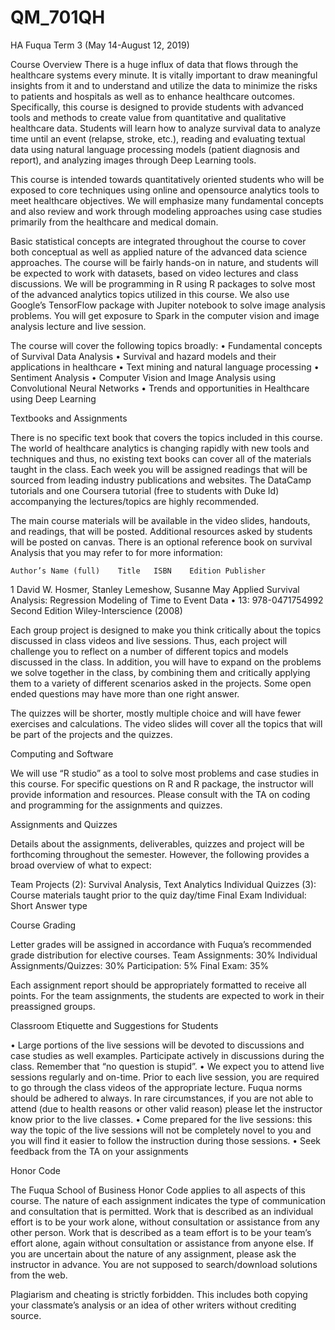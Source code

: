 # QM_701QH
HA Fuqua
Term 3 (May 14-August 12, 2019)


Course Overview
There is a huge influx of data that flows through the healthcare systems every minute. It is vitally important to draw meaningful insights from it and to understand and utilize the data to minimize the risks to patients and hospitals as well as to enhance healthcare outcomes. Specifically, this course is designed to provide students with advanced tools and methods to create value from quantitative and qualitative healthcare data. Students will learn how to analyze survival data to analyze time until an event (relapse, stroke, etc.), reading and evaluating textual data using natural language processing models (patient diagnosis and report), and analyzing images through Deep Learning tools. 

This course is intended towards quantitatively oriented students who will be exposed to core techniques using online and opensource analytics tools to meet healthcare objectives. We will emphasize many fundamental concepts and also review and work through modeling approaches using case studies primarily from the healthcare and medical domain. 

Basic statistical concepts are integrated throughout the course to cover both conceptual as well as applied nature of the advanced data science approaches. The course will be fairly hands-on in nature, and students will be expected to work with datasets, based on video lectures and class discussions. We will be programming in R using R packages to solve most of the advanced analytics topics utilized in this course. We also use Google’s TensorFlow package with Jupiter notebook to solve image analysis problems. You will get exposure to Spark in the computer vision and image analysis lecture and live session.

The course will cover the following topics broadly: 
•	Fundamental concepts of Survival Data Analysis 
•	Survival and hazard models and their applications in healthcare
•	Text mining and natural language processing
•	Sentiment Analysis
•	Computer Vision and Image Analysis using Convolutional Neural Networks
•	Trends and opportunities in Healthcare using Deep Learning

Textbooks and Assignments

There is no specific text book that covers the topics included  in this course. The world of healthcare analytics is changing rapidly with new tools and techniques and thus, no existing text books can cover all of the materials taught in the class. Each week you will be assigned readings that will be sourced from leading industry publications and websites. The DataCamp tutorials and one Coursera tutorial (free to students with Duke Id) accompanying the lectures/topics are highly recommended. 

The main course materials will be available in the video slides, handouts, and readings, that will be posted. Additional resources asked by students will be posted on canvas. There is an optional reference book on survival Analysis that you may refer to for more information:

	Author’s Name (full)	Title	ISBN	Edition	Publisher
1	David W. Hosmer, Stanley Lemeshow, Susanne May	Applied Survival Analysis: Regression Modeling of Time to Event Data 	•	13: 978-0471754992
	Second Edition	Wiley-Interscience (2008)


Each group project is designed to make you think critically about the topics discussed in class videos and live sessions. Thus, each project will challenge you to reflect on a number of different topics and models discussed in the class. In addition, you will have to expand on the problems we solve together in the class, by combining them and critically applying them to a variety of different scenarios asked in the projects. Some open ended questions may have more than one right answer. 

The quizzes will be shorter, mostly multiple choice and will have fewer exercises and calculations. 
The video slides will cover all the topics that will be part of the projects and the quizzes. 

Computing and Software

We will use “R studio” as a tool to solve most problems and case studies in this course. For specific questions on R and R package, the instructor will provide information and resources. Please consult with the TA on coding and programming for the assignments and quizzes. 

Assignments and Quizzes

Details about the assignments, deliverables, quizzes and project will be forthcoming throughout the semester. However, the following provides a broad overview of what to expect: 

Team Projects (2): Survival Analysis, Text Analytics
Individual Quizzes (3): Course materials taught prior to the quiz day/time
Final Exam Individual: Short Answer type 

Course Grading

Letter grades will be assigned in accordance with Fuqua’s recommended grade distribution for elective courses. 
Team Assignments: 30%
Individual Assignments/Quizzes: 30%
Participation: 5%
Final Exam: 35%

Each assignment report should be appropriately formatted to receive all points. For the team assignments, the students are expected to work in their preassigned groups. 
 
Classroom Etiquette and Suggestions for Students

•	Large portions of the live sessions will be devoted to discussions and case studies as well examples. Participate actively in discussions during the class. Remember that “no question is stupid”.
•	We expect you to attend live sessions regularly and on-time. Prior to each live session, you are required to go through the class videos of the appropriate lecture. Fuqua norms should be adhered to always. In rare circumstances, if you are not able to attend (due to health reasons or other valid reason) please let the instructor know prior to the live classes.
•	Come prepared for the live sessions: this way the topic of the live sessions will not be completely novel to you and you will find it easier to follow the instruction during those sessions.
•	Seek feedback from the TA on your assignments 

Honor Code

The Fuqua School of Business Honor Code applies to all aspects of this course. The nature of each assignment indicates the type of communication and consultation that is permitted. Work that is described as an individual effort is to be your work alone, without consultation or assistance from any other person. Work that is described as a team effort is to be your team’s effort alone, again without consultation or assistance from anyone else. If you are uncertain about the nature of any assignment, please ask the instructor in advance. You are not supposed to search/download solutions from the web. 

Plagiarism and cheating is strictly forbidden. This includes both copying your classmate’s analysis or an idea of other writers without crediting source. 
